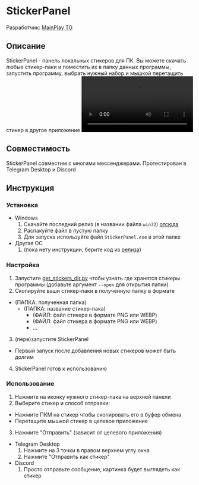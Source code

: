# StickerPanel
Разработчик: [MainPlay TG](https://t.me/MainPlay_TG)
## Описание
StickerPanel - панель локальных стикеров для ПК. Вы можете скачать любые стикер-паки и поместить их в папку данных программы, запустить программу, выбрать нужный набор и мышкой перетащить стикер в другое приложение
<video controls="" src=".github/media/demo.webm">Простите, но ваш браузер не поддерживает встроенные видео. Попробуйте скачать видео по <a href=".github/media/demo.webm">этой ссылке</a>и открыть его на своём устройстве.</video>
## Совместимость
StickerPanel совместим с многими мессенджерами. Протестирован в Telegram Desktop и Discord
## Инструкция
### Установка
- Windows
  1. Скачайте последний релиз (в названии файла `win32`) [отсюда](https://github.com/MainPlay-TG/StickerPanel/releases/latest)
  2. Распакуйте файл в пустую папку
  3. Для запуска используйте файл `StickerPanel.exe` в этой папке
- Другая ОС
  1. (пока нету инструкции, берите код из [релиза](https://github.com/MainPlay-TG/StickerPanel/releases/latest))
### Настройка
1. Запустите [get_stickers_dir.py](get_stickers_dir.py) чтобы узнать где хранятся стикеры программы (добавьте аргумент `--open` для открытия папки)
2. Скопируйте ваши стикер-паки в полученную папку в формате
- (ПАПКА: полученная папка)
  - (ПАПКА: название стикер-пака)
    - (ФАЙЛ: файл стикера в формате PNG или WEBP)
    - (ФАЙЛ: файл стикера в формате PNG или WEBP)
    - ...
3. (пере)запустите StickerPanel
- Первый запуск после добавления новых стикеров может быть долгим
4. StickerPanel готов к использованию
### Использование
1. Нажмите на иконку нужного стикер-пака на верхней панели
2. Выберите стикер и способ отправки:
- Нажмите ПКМ на стикер чтобы скопировать его в буфер обмена
- Перетащите мышкой стикер в целевое приложение
3. Нажмите "Отправить" (зависит от целевого приложения)
- Telegram Desktop
  1. Нажмите на 3 точки в правом верхнем углу окна
  2. Нажмите "Отправить как стикер"
- Discord
  1. Просто отправьте сообщение, картинка будет выглядеть как стикер
